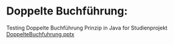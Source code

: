 # Doppelte Buchführung:
Testing Doppelte Buchführung Prinzip in Java for Studienprojekt
[DoppelteBuchfuhrung.pptx](https://github.com/cnelir98/doppelteBuchfuehrungTest/files/10132466/DoppelteBuchfuhrung.pptx)
